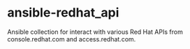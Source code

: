 # ansible-redhat_api
Ansible collection for interact with various Red Hat APIs from console.redhat.com and access.redhat.com.
